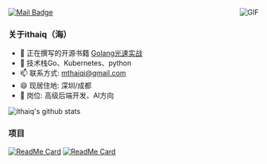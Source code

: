[![Mail Badge](https://img.shields.io/badge/-mthaiqi@gmail.com-c14438?style=flat-square&logo=Gmail&logoColor=white&link=mailto:mthaiqi@gmail.com)](mailto:zq2599@gmail.com)
<img align="right" alt="GIF" src="https://raw.githubusercontent.com/haoruilee/haoruilee/master/pic/pusheencode.gif" />
### 关于ithaiq（海）

- 🔭 正在撰写的开源书籍 [Golang光速实战](https://ithaiq.gitbook.io/golang/)
- 🌱 技术栈Go、Kubernetes、python
- 📫 联系方式: mthaiqi@gmail.com
- 😄 现居住地: 深圳/成都
- 👯 岗位: 高级后端开发、AI方向



![ithaiq's github stats](https://github-readme-stats.vercel.app/api?username=ithaiq&show_icons=true&theme=dracula)

### 项目
[![ReadMe Card](https://github-readme-stats.vercel.app/api/pin/?username=ithaiq&repo=go-gitbook)](https://github.com/ithaiq/go-gitbook)
[![ReadMe Card](https://github-readme-stats.vercel.app/api/pin/?username=ithaiq&repo=practice-go)](https://github.com/ithaiq/practice-go)

